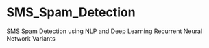 # SMS_Spam_Detection
SMS Spam Detection using NLP and Deep Learning Recurrent Neural Network Variants
